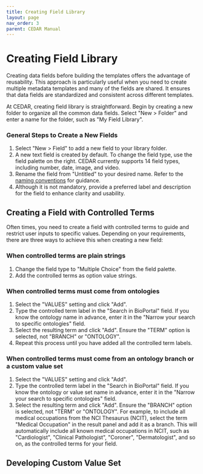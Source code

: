 ```yaml
---
title: Creating Field Library
layout: page
nav_order: 3
parent: CEDAR Manual
---
```


# Creating Field Library

Creating data fields before building the templates offers the advantage of reusability. This approach is particularly useful when you need to create multiple metadata templates and many of the fields are shared. It ensures that data fields are standardized and consistent across different templates.

At CEDAR, creating field library is straightforward. Begin by creating a new folder to organize all the common data fields. Select "New > Folder" and enter a name for the folder, such as "My Field Library".

### General Steps to Create a New Fields

1. Select "New > Field" to add a new field to your library folder.
2. A new text field is created by default. To change the field type, use the field palette on the right. CEDAR currently supports 14 field types, including number, date, image, and video.
3. Rename the field from "Untitled" to your desired name. Refer to the [naming conventions](best-practices.md) for guidance.
4. Although it is not mandatory, provide a preferred label and description for the field to enhance clarity and usability.


## Creating a Field with Controlled Terms

Often times, you need to create a field with controlled terms to guide and restrict user inputs to specific values. Depending on your requirements, there are three ways to achieve this when creating a new field:

### When controlled terms are plain strings

1. Change the field type to "Multiple Choice" from the field palette.
2. Add the controlled terms as option value strings.

### When controlled terms must come from ontologies

1. Select the "VALUES" setting and click "Add".
2. Type the controlled term label in the "Search in BioPortal" field. If you know the ontology name in advance, enter it in the "Narrow your search to specific ontologies" field.
3. Select the resulting term and click "Add". Ensure the "TERM" option is selected, not "BRANCH" or "ONTOLOGY".
4. Repeat this process until you have added all the controlled term labels.

### When controlled terms must come from an ontology branch or a custom value set

1. Select the "VALUES" setting and click "Add".
2. Type the controlled term label in the "Search in BioPortal" field. If you know the ontology or value set name in advance, enter it in the "Narrow your search to specific ontologies" field.
3. Select the resulting term and click "Add". Ensure the "BRANCH" option is selected, not "TERM" or "ONTOLOGY". For example, to include all medical occupations from the NCI Thesaurus (NCIT), select the term "Medical Occupation" in the result panel and add it as a branch. This will automatically include all known medical occupations in NCIT, such as "Cardiologist", "Clinical Pathologist", "Coroner", "Dermatologist", and so on, as the controlled terms for your field.

## Developing Custom Value Set









